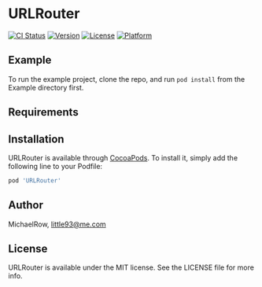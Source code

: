 # URLRouter

[![CI Status](https://img.shields.io/travis/MichaelRow/URLRouter.svg?style=flat)](https://travis-ci.org/MichaelRow/URLRouter)
[![Version](https://img.shields.io/cocoapods/v/URLRouter.svg?style=flat)](https://cocoapods.org/pods/URLRouter)
[![License](https://img.shields.io/cocoapods/l/URLRouter.svg?style=flat)](https://cocoapods.org/pods/URLRouter)
[![Platform](https://img.shields.io/cocoapods/p/URLRouter.svg?style=flat)](https://cocoapods.org/pods/URLRouter)

## Example

To run the example project, clone the repo, and run `pod install` from the Example directory first.

## Requirements

## Installation

URLRouter is available through [CocoaPods](https://cocoapods.org). To install
it, simply add the following line to your Podfile:

```ruby
pod 'URLRouter'
```

## Author

MichaelRow, little93@me.com

## License

URLRouter is available under the MIT license. See the LICENSE file for more info.
